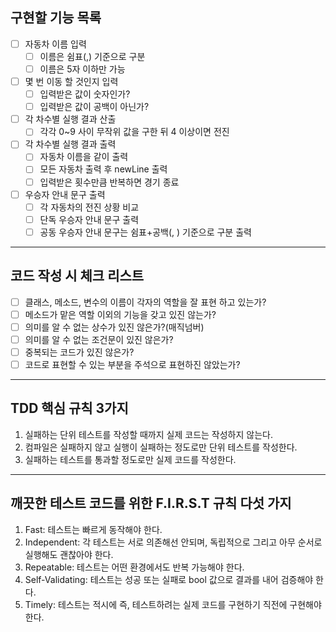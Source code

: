 ## 구현할 기능 목록
* [ ] 자동차 이름 입력
  * [ ] 이름은 쉼표(,) 기준으로 구분
  * [ ] 이름은 5자 이하만 가능

* [ ] 몇 번 이동 할 것인지 입력
  * [ ] 입력받은 값이 숫자인가?
  * [ ] 입력받은 값이 공백이 아닌가?

* [ ] 각 차수별 실행 결과 산출
  * [ ] 각각 0~9 사이 무작위 값을 구한 뒤 4 이상이면 전진

* [ ] 각 차수별 실행 결과 출력
  * [ ] 자동차 이름을 같이 출력
  * [ ] 모든 자동차 출력 후 newLine 출력
  * [ ] 입력받은 횟수만큼 반복하면 경기 종료

* [ ] 우승자 안내 문구 출력
  * [ ] 각 자동차의 전진 상황 비교
  * [ ] 단독 우승자 안내 문구 출력
  * [ ] 공동 우승자 안내 문구는 쉼표+공백(, ) 기준으로 구분 출력
---
## 코드 작성 시 체크 리스트
* [ ] 클래스, 메소드, 변수의 이름이 각자의 역할을 잘 표현 하고 있는가?
* [ ] 메소드가 맡은 역할 이외의 기능을 갖고 있진 않는가?
* [ ] 의미를 알 수 없는 상수가 있진 않은가?(매직넘버)
* [ ] 의미를 알 수 없는 조건문이 있진 않은가?
* [ ] 중복되는 코드가 있진 않은가?
* [ ] 코드로 표현할 수 있는 부분을 주석으로 표현하진 않았는가?
---
## TDD 핵심 규칙 3가지 
1. 실패하는 단위 테스트를 작성할 때까지 실제 코드는 작성하지 않는다.
2. 컴파일은 실패하지 않고 실행이 실패하는 정도로만 단위 테스트를 작성한다.
3. 실패하는 테스트를 통과할 정도로만 실제 코드를 작성한다.
---
## 깨끗한 테스트 코드를 위한 F.I.R.S.T 규칙 다섯 가지
1. Fast: 테스트는 빠르게 동작해야 한다.
2. Independent: 각 테스트는 서로 의존해선 안되며, 독립적으로 그리고 아무 순서로 실행해도 괜찮아야 한다.
3. Repeatable: 테스트는 어떤 환경에서도 반복 가능해야 한다.
4. Self-Validating: 테스트는 성공 또는 실패로 bool 값으로 결과를 내어 검증해야 한다.
5. Timely: 테스트는 적시에 즉, 테스트하려는 실제 코드를 구현하기 직전에 구현해야 한다.